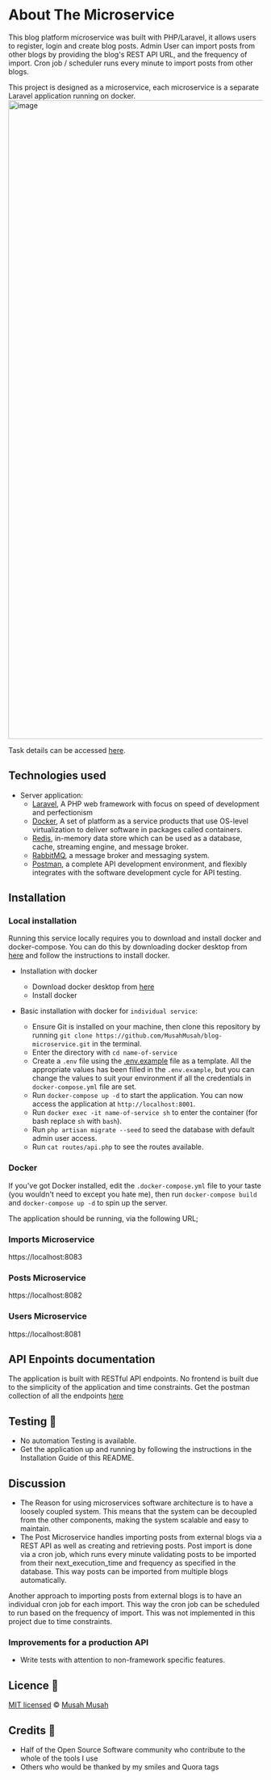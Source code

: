 # About The Microservice
This blog platform microservice was built with PHP/Laravel, it allows users to register, login and create blog posts.
Admin User can import posts from other blogs by providing the blog's REST API URL, and the frequency of import.
Cron job / scheduler runs every minute to import posts from other blogs.

This project is designed as a microservice, each microservice is a separate Laravel application running on docker.
<img width="1265" alt="image" src="https://user-images.githubusercontent.com/51837314/168129363-5c458e06-604d-4766-aa5d-feb8464654ed.png">


Task details can be accessed [here](https://www.notion.so/Web-Developer-0cdf0bb1015d4e5c94b62b3fe61ee621).

## Technologies used
- Server application:
    - [Laravel](https://laravel.com/), A PHP web framework with focus on speed of development and perfectionism
    - [Docker](https://www.docker.com/), A set of platform as a service products that use OS-level virtualization to deliver software in packages called containers.
    - [Redis](https://redis.io/), in-memory data store which can be used as a database, cache, streaming engine, and message broker.
    - [RabbitMQ](https://www.rabbitmq.com/), a message broker and messaging system.
    - [Postman](https://www.getpostman.com/), a complete API development environment, and flexibly integrates with the software development cycle for API testing.

## Installation
### Local installation
Running this service locally requires you to download and install docker and docker-compose. You can do this by downloading
docker desktop from [here](https://www.docker.com/products/docker-desktop) and follow the instructions to install docker.
- Installation with docker
    - Download docker desktop from [here](https://www.docker.com/products/docker-desktop)
    - Install docker

- Basic installation with docker for `individual service`:
    - Ensure Git is installed on your machine, then clone this repository by running `git clone https://github.com/MusahMusah/blog-microservice.git` in the terminal.
    - Enter the directory with `cd name-of-service`
    - Create a `.env` file using the [.env.example](/.env.example) file as a template. All the appropriate values has been filled in the `.env.example`, but you can change the values to suit your environment if all the credentials in `docker-compose.yml` file are set.
    - Run `docker-compose up -d` to start the application. You can now access the application at `http://localhost:8001`.
    - Run `docker exec -it name-of-service sh` to enter the container (for bash replace `sh` with `bash`).
    - Run `php artisan migrate --seed` to seed the database with default admin user access.
    - Run `cat routes/api.php` to see the routes available.

### Docker
If you've got Docker installed, edit the `.docker-compose.yml` file to your taste (you wouldn't need to except you hate me), then run `docker-compose build` and `docker-compose up -d` to spin up the server.

The application should be running, via the following URL;
### Imports Microservice
https://localhost:8083
### Posts Microservice
https://localhost:8082
### Users Microservice
https://localhost:8081

## API Enpoints documentation
The application is built with RESTful API endpoints. No frontend is built due to the simplicity of the application and time constraints.
Get the postman collection of all the endpoints [here](https://www.getpostman.com/collections/23ffea80a3a9adeaccc1)


## Testing 🚨
- No automation Testing is available.
- Get the application up and running by following the instructions in the Installation Guide of this README.

## Discussion
* The Reason for using microservices software architecture is to have a loosely coupled system.
This means that the system can be decoupled from the other components, making the system scalable and easy to maintain.
* The Post Microservice handles importing posts from external blogs via a REST API as well as creating and retrieving posts.
Post import is done via a cron job, which runs every minute validating posts to be imported from their next_execution_time and frequency as specified in the database.
This way posts can be imported from multiple blogs automatically.

Another approach to importing posts from external blogs is to have an individual cron job for each import. This way the cron job can be scheduled to run based on the frequency of import.
This was not implemented in this project due to time constraints.

### Improvements for a production API
- Write tests with attention to non-framework specific features.

## Licence 🔐
[MIT licensed](/LICENSE) © [Musah Musah](https://github.com/MusahMusah)

## Credits 🙏
- Half of the Open Source Software community who contribute to the whole of the tools I use
- Others who would be thanked by my smiles and Quora tags
